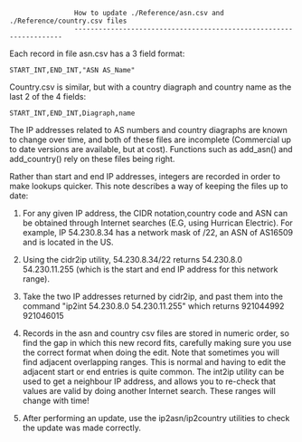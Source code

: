 

                    How to update ./Reference/asn.csv and ./Reference/country.csv files
                    -------------------------------------------------------------------

Each record in file asn.csv has a 3 field format: 

    START_INT,END_INT,"ASN AS_Name" 

Country.csv is similar, but with a country diagraph and country name as the last 2 of the 4 fields:

    START_INT,END_INT,Diagraph,name
 
The IP addresses related to AS numbers and country diagraphs are known to change over time, and both of these files 
are incomplete (Commercial up to date versions are available, but at cost). Functions such as add_asn() and 
add_country() rely on these files being right.

Rather than start and end IP addresses, integers are recorded in order to make lookups quicker. This note describes 
a way of keeping the files up to date:

1. For any given IP address, the CIDR notation,country code and ASN can be obtained through Internet searches 
(E.G, using Hurrican Electric). For example, IP 54.230.8.34 has a network mask of /22, an ASN of AS16509 and
is located in the US. 

2. Using the cidr2ip utility, 54.230.8.34/22 returns 54.230.8.0 54.230.11.255 (which is the start and 
end IP address for this network range).

3. Take the two IP addresses returned by cidr2ip, and past them into the command "ip2int 54.230.8.0 54.230.11.255" 
which returns 921044992 921046015

4. Records in the asn and country csv files are stored in numeric order, so find the gap in which this new 
record fits, carefully making sure you use the correct format when doing the edit. Note that sometimes you 
will find adjacent overlapping ranges. This is normal and having to edit the adjacent start or end entries is 
quite common. The int2ip utility can be used to get a neighbour IP address, and allows you to re-check that 
values are valid by doing another Internet search. These ranges will change with time! 

5. After performing an update, use the ip2asn/ip2country utilities to check the update was made correctly.

